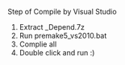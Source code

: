 Step of Compile by Visual Studio

1. Extract _Depend.7z
2. Run premake5_vs2010.bat
3. Complie all
4. Double click and run :)
